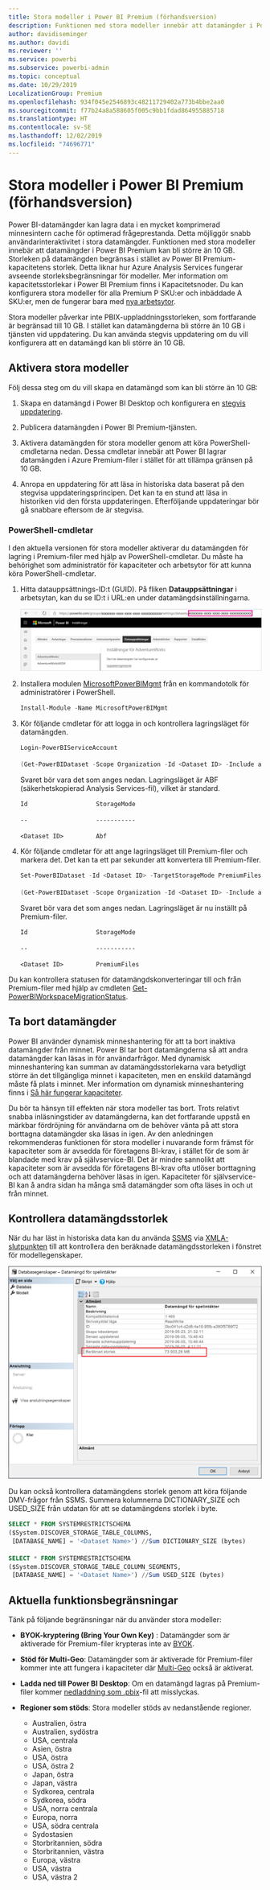```yaml
---
title: Stora modeller i Power BI Premium (förhandsversion)
description: Funktionen med stora modeller innebär att datamängder i Power BI Premium kan bli större än 10 GB.
author: davidiseminger
ms.author: davidi
ms.reviewer: ''
ms.service: powerbi
ms.subservice: powerbi-admin
ms.topic: conceptual
ms.date: 10/29/2019
LocalizationGroup: Premium
ms.openlocfilehash: 934f045e2546893c48211729402a773b4bbe2aa0
ms.sourcegitcommit: f77b24a8a588605f005c9bb1fdad864955885718
ms.translationtype: HT
ms.contentlocale: sv-SE
ms.lasthandoff: 12/02/2019
ms.locfileid: "74696771"
---
```

# <a name="large-models-in-power-bi-premium-preview"></a>Stora modeller i Power BI Premium (förhandsversion)

Power BI-datamängder kan lagra data i en mycket komprimerad minnesintern cache för optimerad frågeprestanda. Detta möjliggör snabb användarinteraktivitet i stora datamängder. Funktionen med stora modeller innebär att datamängder i Power BI Premium kan bli större än 10 GB. Storleken på datamängden begränsas i stället av Power BI Premium-kapacitetens storlek. Detta liknar hur Azure Analysis Services fungerar avseende storleksbegränsningar för modeller. Mer information om kapacitetsstorlekar i Power BI Premium finns i Kapacitetsnoder. Du kan konfigurera stora modeller för alla Premium P SKU:er och inbäddade A SKU:er, men de fungerar bara med [nya arbetsytor](service-create-the-new-workspaces.md).

Stora modeller påverkar inte PBIX-uppladdningsstorleken, som fortfarande är begränsad till 10 GB. I stället kan datamängderna bli större än 10 GB i tjänsten vid uppdatering. Du kan använda stegvis uppdatering om du vill konfigurera att en datamängd kan bli större än 10 GB.

## <a name="enable-large-models"></a>Aktivera stora modeller

Följ dessa steg om du vill skapa en datamängd som kan bli större än 10 GB:

1. Skapa en datamängd i Power BI Desktop och konfigurera en [stegvis uppdatering](service-premium-incremental-refresh.md).

1. Publicera datamängden i Power BI Premium-tjänsten.

1. Aktivera datamängden för stora modeller genom att köra PowerShell-cmdletarna nedan. Dessa cmdletar innebär att Power BI lagrar datamängden i Azure Premium-filer i stället för att tillämpa gränsen på 10 GB.

1. Anropa en uppdatering för att läsa in historiska data baserat på den stegvisa uppdateringsprincipen. Det kan ta en stund att läsa in historiken vid den första uppdateringen. Efterföljande uppdateringar bör gå snabbare eftersom de är stegvisa.

### <a name="powershell-cmdlets"></a>PowerShell-cmdletar

I den aktuella versionen för stora modeller aktiverar du datamängden för lagring i Premium-filer med hjälp av PowerShell-cmdletar. Du måste ha behörighet som administratör för kapaciteter och arbetsytor för att kunna köra PowerShell-cmdletar.

1. Hitta datauppsättnings-ID:t (GUID). På fliken **Datauppsättningar** i arbetsytan, kan du se ID:t i URL:en under datamängdsinställningarna.

    ![Datauppsättnings-GUID](media/service-premium-large-models/dataset-guid.png)

1. Installera modulen [MicrosoftPowerBIMgmt](/powershell/module/microsoftpowerbimgmt.data/) från en kommandotolk för administratörer i PowerShell.

    ```powershell
    Install-Module -Name MicrosoftPowerBIMgmt
    ```

1. Kör följande cmdletar för att logga in och kontrollera lagringsläget för datamängden.

    ```powershell
    Login-PowerBIServiceAccount

    (Get-PowerBIDataset -Scope Organization -Id <Dataset ID> -Include actualStorage).ActualStorage
    ```

    Svaret bör vara det som anges nedan. Lagringsläget är ABF (säkerhetskopierad Analysis Services-fil), vilket är standard.

    ```
    Id                   StorageMode

    --                   -----------

    <Dataset ID>         Abf
    ```

1. Kör följande cmdletar för att ange lagringsläget till Premium-filer och markera det. Det kan ta ett par sekunder att konvertera till Premium-filer.

    ```powershell
    Set-PowerBIDataset -Id <Dataset ID> -TargetStorageMode PremiumFiles

    (Get-PowerBIDataset -Scope Organization -Id <Dataset ID> -Include actualStorage).ActualStorage
    ```

    Svaret bör vara det som anges nedan. Lagringsläget är nu inställt på Premium-filer.

    ```
    Id                   StorageMode
    
    --                   -----------
    
    <Dataset ID>         PremiumFiles
    ```

Du kan kontrollera statusen för datamängdskonverteringar till och från Premium-filer med hjälp av cmdleten [Get-PowerBIWorkspaceMigrationStatus](/powershell/module/microsoftpowerbimgmt.workspaces/get-powerbiworkspacemigrationstatus).

## <a name="dataset-eviction"></a>Ta bort datamängder

Power BI använder dynamisk minneshantering för att ta bort inaktiva datamängder från minnet. Power BI tar bort datamängderna så att andra datamängder kan läsas in för användarfrågor. Med dynamisk minneshantering kan summan av datamängdsstorlekarna vara betydligt större än det tillgängliga minnet i kapaciteten, men en enskild datamängd måste få plats i minnet. Mer information om dynamisk minneshantering finns i [Så här fungerar kapaciteter](service-premium-what-is.md#how-capacities-function).

Du bör ta hänsyn till effekten när stora modeller tas bort. Trots relativt snabba inläsningstider av datamängderna, kan det fortfarande uppstå en märkbar fördröjning för användarna om de behöver vänta på att stora borttagna datamängder ska läsas in igen. Av den anledningen rekommenderas funktionen för stora modeller i nuvarande form främst för kapaciteter som är avsedda för företagens BI-krav, i stället för de som är blandade med krav på självservice-BI. Det är mindre sannolikt att kapaciteter som är avsedda för företagens BI-krav ofta utlöser borttagning och att datamängderna behöver läsas in igen. Kapaciteter för självservice-BI kan å andra sidan ha många små datamängder som ofta läses in och ut från minnet.

## <a name="checking-dataset-size"></a>Kontrollera datamängdsstorlek

När du har läst in historiska data kan du använda [SSMS](https://docs.microsoft.com/sql/ssms/download-sql-server-management-studio-ssms) via [XMLA-slutpunkten](service-premium-connect-tools.md) till att kontrollera den beräknade datamängdsstorleken i fönstret för modellegenskaper.

![Beräknad datamängdsstorlek](media/service-premium-large-models/estimated-dataset-size.png)

Du kan också kontrollera datamängdens storlek genom att köra följande DMV-frågor från SSMS. Summera kolumnerna DICTIONARY\_SIZE och USED\_SIZE från utdatan för att se datamängdens storlek i byte.

```sql
SELECT * FROM SYSTEMRESTRICTSCHEMA
($System.DISCOVER_STORAGE_TABLE_COLUMNS,
 [DATABASE_NAME] = '<Dataset Name>') //Sum DICTIONARY_SIZE (bytes)

SELECT * FROM SYSTEMRESTRICTSCHEMA
($System.DISCOVER_STORAGE_TABLE_COLUMN_SEGMENTS,
 [DATABASE_NAME] = '<Dataset Name>') //Sum USED_SIZE (bytes)
```

## <a name="current-feature-restrictions"></a>Aktuella funktionsbegränsningar

Tänk på följande begränsningar när du använder stora modeller:

- **BYOK-kryptering (Bring Your Own Key)** : Datamängder som är aktiverade för Premium-filer krypteras inte av [BYOK](service-encryption-byok.md).
- **Stöd för Multi-Geo**: Datamängder som är aktiverade för Premium-filer kommer inte att fungera i kapaciteter där [Multi-Geo](service-admin-premium-multi-geo.md) också är aktiverat.

- **Ladda ned till Power BI Desktop**: Om en datamängd lagras på Premium-filer kommer [nedladdning som .pbix](service-export-to-pbix.md)-fil att misslyckas.
- **Regioner som stöds**: Stora modeller stöds av nedanstående regioner.
  - Australien, östra
  - Australien, sydöstra
  - USA, centrala
  - Asien, östra
  - USA, östra
  - USA, östra 2
  - Japan, östra
  - Japan, västra
  - Sydkorea, centrala
  - Sydkorea, södra
  - USA, norra centrala
  - Europa, norra
  - USA, södra centrala
  - Sydostasien
  - Storbritannien, södra
  - Storbritannien, västra
  - Europa, västra
  - USA, västra
  - USA, västra 2